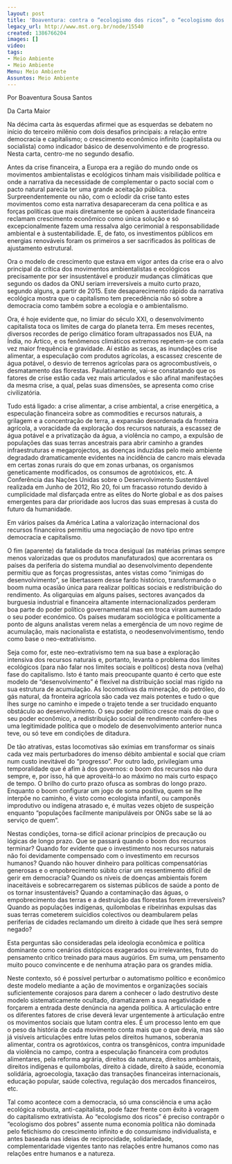 ```yaml
---
layout: post
title: 'Boaventura: contra o “ecologismo dos ricos”, o “ecologismo dos pobres”'
legacy_url: http://www.mst.org.br/node/15540
created: 1386766204
images: []
video: 
tags:
- Meio Ambiente
- Meio Ambiente
Menu: Meio Ambiente
Assuntos: Meio Ambiente
---
```



Por Boaventura Sousa  Santos

Da Carta Maior

Na décima carta às esquerdas afirmei que as esquerdas se debatem no início do terceiro milênio com dois desafios principais: a relação entre democracia e capitalismo; o crescimento econômico infinito (capitalista ou socialista) como indicador básico de desenvolvimento e de progresso. Nesta carta, centro-me no segundo desafio.


Antes da crise financeira, a Europa era a região do mundo onde os movimentos ambientalistas e ecológicos tinham mais visibilidade política e onde a narrativa da necessidade de complementar o pacto social com o pacto natural parecia ter uma grande aceitação pública. Surpreendentemente ou não, com o eclodir da crise tanto estes movimentos como esta narrativa desapareceram da cena política e as forças políticas que mais diretamente se opõem à austeridade financeira reclamam crescimento econômico como única solução e só excepcionalmente fazem uma ressalva algo cerimonial à responsabilidade ambiental e à sustentabilidade. E, de fato, os investimentos públicos em energias renováveis foram os primeiros a ser sacrificados às politicas de ajustamento estrutural.


Ora o modelo de crescimento que estava em vigor antes da crise era o alvo principal da crítica dos movimentos ambientalistas e ecológicos precisamente por ser insustentável e produzir mudanças climáticas que segundo os dados da ONU seriam irreversíveis a muito curto prazo, segundo alguns, a partir de 2015. Este desaparecimento rápido da narrativa ecológica mostra que o capitalismo tem precedência não só sobre a democracia como também sobre a ecologia e o ambientalismo.


Ora, é hoje evidente que, no limiar do século XXI, o desenvolvimento capitalista toca os limites de carga do planeta terra. Em meses recentes, diversos recordes de perigo climático foram ultrapassados nos EUA, na Índia, no Ártico, e os fenômenos climáticos extremos repetem-se com cada vez maior frequência e gravidade. Aí estão as secas, as inundações crise alimentar, a especulação com produtos agrícolas, a escassez crescente de água potável, o desvio de terrenos agrícolas para os agrocombustíveis, o desmatamento das florestas. Paulatinamente, vai-se constatando que os fatores de crise estão cada vez mais articulados e são afinal manifestações da mesma crise, a qual, pelas suas dimensões, se apresenta como crise civilizatória.


Tudo está ligado: a crise alimentar, a crise ambiental, a crise energética, a especulação financeira sobre as commodities e recursos naturais, a grilagem e a concentração de terra, a expansão desordenada da fronteira agrícola, a voracidade da exploração dos recursos naturais, a escassez de água potável e a privatização da água, a violência no campo, a expulsão de populações das suas terras ancestrais para abrir caminho a grandes infraestruturas e megaprojectos, as doenças induzidas pelo meio ambiente degradado dramaticamente evidentes na incidência de cancro mais elevada em certas zonas rurais do que em zonas urbanas, os organismos geneticamente modificados, os consumos de agrotóxicos, etc. A Conferência das Nações Unidas sobre o Desenvolvimento Sustentável realizada em Junho de 2012, Rio 20, foi um fracasso rotundo devido à cumplicidade mal disfarçada entre as elites do Norte global e as dos países emergentes para dar prioridade aos lucros das suas empresas à custa do futuro da humanidade.


Em vários países da América Latina a valorização internacional dos recursos financeiros permitiu uma negociação de novo tipo entre democracia e capitalismo.


O fim (aparente) da fatalidade da troca desigual (as matérias primas sempre menos valorizadas que os produtos manufaturados) que acorrentara os países da periferia do sistema mundial ao desenvolvimento dependente permitiu que as forças progressistas, antes vistas como “inimigas do desenvolvimento”, se libertassem desse fardo histórico, transformando o boom numa ocasião única para realizar políticas sociais e redistribuição do rendimento. As oligarquias em alguns países, sectores avançados da burguesia industrial e financeira altamente internacionalizados perderam boa parte do poder político governamental mas em troca viram aumentado o seu poder económico. Os países mudaram sociológica e politicamente a ponto de alguns analistas verem nelas a emergência de um novo regime de acumulação, mais nacionalista e estatista, o neodesenvolvimentismo, tendo como base o neo-extrativismo.


Seja como for, este neo-extrativismo tem na sua base a exploração intensiva dos recursos naturais e, portanto, levanta o problema dos limites ecológicos (para não falar nos limites sociais e políticos) desta nova (velha) fase do capitalismo. Isto é tanto mais preocupante quanto é certo que este modelo de “desenvolvimento” é flexível na distribuição social mas rígido na sua estrutura de acumulação. As locomotivas da mineração, do petróleo, do gás natural, da fronteira agrícola são cada vez mais potentes e tudo o que lhes surge no caminho e impede o trajeto tende a ser trucidado enquanto obstáculo ao desenvolvimento. O seu poder político cresce mais do que o seu poder econômico, a redistribuição social de rendimento confere-lhes uma legitimidade política que o modelo de desenvolvimento anterior nunca teve, ou só teve em condições de ditadura.


De tão atrativas, estas locomotivas são exímias em transformar os sinais cada vez mais perturbadores do imenso débito ambiental e social que criam num custo inevitável do “progresso”. Por outro lado, privilegiam uma temporalidade que é afim à dos governos: o boom dos recursos não dura sempre, e, por isso, há que aproveitá-lo ao máximo no mais curto espaço de tempo. O brilho do curto prazo ofusca as sombras do longo prazo. Enquanto o boom configurar um jogo de soma positiva, quem se lhe interpõe no caminho, é visto como ecologista infantil, ou camponês improdutivo ou indígena atrasado e, é muitas vezes objeto de suspeição enquanto “populações facilmente manipuláveis por ONGs sabe se lá ao serviço de quem”.


Nestas condições, torna-se difícil acionar princípios de precaução ou lógicas de longo prazo. Que se passará quando o boom dos recursos terminar? Quando for evidente que o investimento nos recursos naturais não foi devidamente compensado com o investimento em recursos humanos? Quando não houver dinheiro para políticas compensatórias generosas e o empobrecimento súbito criar um ressentimento difícil de gerir em democracia? Quando os níveis de doenças ambientais forem inaceitáveis e sobrecarregarem os sistemas públicos de saúde a ponto de os tornar insustentáveis? Quando a contaminação das águas, o empobrecimento das terras e a destruição das florestas forem irreversíveis? Quando as populações indígenas, quilombolas e ribeirinhas expulsas das suas terras cometerem suicídios colectivos ou deambularem pelas periferias de cidades reclamando um direito à cidade que lhes será sempre negado?


Esta perguntas são consideradas pela ideologia econômica e política dominante como cenários distópicos exagerados ou irrelevantes, fruto do pensamento crítico treinado para maus augúrios. Em suma, um pensamento muito pouco convincente e de nenhuma atração para os grandes mídia.


Neste contexto, só é possível perturbar o automatismo político e econômico deste modelo mediante a ação de movimentos e organizações sociais suficientemente corajosos para darem a conhecer o lado destrutivo deste modelo sistematicamente ocultado, dramatizarem a sua negatividade e forçarem a entrada deste denúncia na agenda política. A articulação entre os diferentes fatores de crise deverá levar urgentemente à articulação entre os movimentos sociais que lutam contra eles. É um processo lento em que o peso da história de cada movimento conta mais que o que devia, mas são já visíveis articulações entre lutas pelos direitos humanos, soberania alimentar, contra os agrotóxicos, contra os transgênicos, contra impunidade da violência no campo, contra a especulação financeira com produtos alimentares, pela reforma agrária, direitos da natureza, direitos ambientais, direitos indígenas e quilombolas, direito à cidade, direito à saúde, economia solidária, agroecologia, taxação das transações financeiras internacionais, educação popular, saúde colectiva, regulação dos mercados financeiros, etc.


Tal como acontece com a democracia, só uma consciência e uma ação ecológica robusta, anti-capitalista, pode fazer frente com êxito à voragem do capitalismo extrativista. Ao “ecologismo dos ricos” é preciso contrapôr o “ecologismo dos pobres” assente numa economia política não dominada pelo fetichismo do crescimento infinito e do consumismo individualista, e antes baseada nas ideias de reciprocidade, solidariedade, complementaridade vigentes tanto nas relações entre humanos como nas relações entre humanos e a natureza.
 
